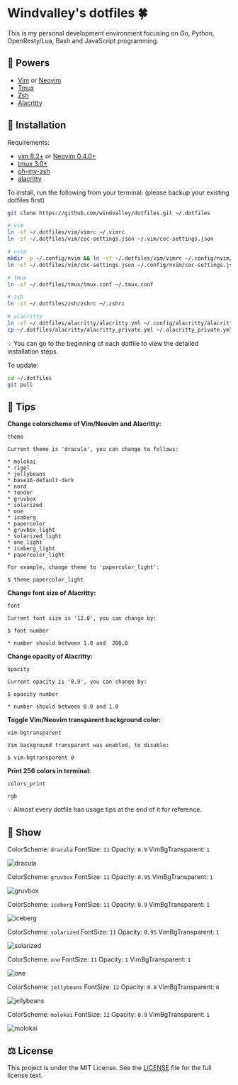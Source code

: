 # Windvalley's dotfiles 🍀

This is my personal development environment focusing on
Go, Python, OpenResty/Lua, Bash and JavaScript programming.

## 💝 Powers

- [Vim](https://github.com/vim/vim) or [Neovim](https://github.com/neovim/neovim)
- [Tmux](https://github.com/tmux/tmux)
- [Zsh](https://ohmyz.sh/)
- [Alacritty](https://github.com/alacritty/alacritty)

## 📀 Installation

Requirements:

- [vim 8.2+](https://github.com/vim/vim) or
  [Neovim 0.4.0+](https://github.com/neovim/neovim)
- [tmux 3.0+](https://github.com/tmux/tmux)
- [oh-my-zsh](https://github.com/ohmyzsh/ohmyzsh)
- [alacritty](https://github.com/alacritty/alacritty)

To install, run the following from your terminal:
(please backup your existing dotfiles first)

```bash
git clone https://github.com/windvalley/dotfiles.git ~/.dotfiles

# vim
ln -sf ~/.dotfiles/vim/vimrc ~/.vimrc
ln -sf ~/.dotfiles/vim/coc-settings.json ~/.vim/coc-settings.json

# nvim
mkdir -p ~/.config/nvim && ln -sf ~/.dotfiles/vim/vimrc ~/.config/nvim/init.vim
ln -sf ~/.dotfiles/vim/coc-settings.json ~/.config/nvim/coc-settings.json

# tmux
ln -sf ~/.dotfiles/tmux/tmux.conf ~/.tmux.conf

# zsh
ln -sf ~/.dotfiles/zsh/zshrc ~/.zshrc

# alacritty
ln -sf ~/.dotfiles/alacritty/alacritty.yml ~/.config/alacritty/alacritty.yml
cp ~/.dotfiles/alacritty/alacritty_private.yml ~/.alacritty_private.yml
```

💡 You can go to the beginning of each dotfile to view the detailed installation steps.

To update:

```bash
cd ~/.dotfiles
git pull
```

## 📜 Tips

**Change colorscheme of Vim/Neovim and Alacritty:**

```text
theme

Current theme is 'dracula', you can change to follows:

* molokai
* rigel
* jellybeans
* base16-default-dark
* nord
* tender
* gruvbox
* solarized
* one
* iceberg
* papercolor
* gruvbox_light
* solarized_light
* one_light
* iceberg_light
* papercolor_light

For example, change theme to 'papercolor_light':

$ theme papercolor_light
```

**Change font size of Alacritty:**

```text
font

Current font size is '12.0', you can change by:

$ font number

* number should between 1.0 and  200.0
```

**Change opacity of Alacritty:**

```text
opacity

Current opacity is '0.9', you can change by:

$ opacity number

* number should between 0.0 and 1.0
```

**Toggle Vim/Neovim transparent background color:**

```text
vim-bgtransparent

Vim background transparent was enabled, to disable:

$ vim-bgtransparent 0
```

**Print 256 colors in terminal:**

```text
colors_print

rgb
```

💡 Almost every dotfile has usage tips at the end of it for reference.

## 🔮 Show

ColorScheme: `dracula`
FontSize: `11`
Opacity: `0.9`
VimBgTransparent: `1`

![dracula](https://raw.githubusercontent.com/windvalley/dotfiles/main/images/dracula.png)

ColorScheme: `gruvbox`
FontSize: `11`
Opacity: `0.95`
VimBgTransparent: `1`

![gruvbox](https://raw.githubusercontent.com/windvalley/dotfiles/main/images/gruvbox.png)

ColorScheme: `iceberg`
FontSize: `11`
Opacity: `0.9`
VimBgTransparent: `1`

![iceberg](https://raw.githubusercontent.com/windvalley/dotfiles/main/images/iceberg.png)

ColorScheme: `solarized`
FontSize: `11`
Opacity: `0.95`
VimBgTransparent: `1`

![solarized](https://raw.githubusercontent.com/windvalley/dotfiles/main/images/solarized.png)

ColorScheme: `one`
FontSize: `11`
Opacity: `1`
VimBgTransparent: `1`

![one](https://raw.githubusercontent.com/windvalley/dotfiles/main/images/one.png)

ColorScheme: `jellybeans`
FontSize: `12`
Opacity: `0.8`
VimBgTransparent: `0`

![jellybeans](https://raw.githubusercontent.com/windvalley/dotfiles/main/images/jellybeans.png)

ColorScheme: `molokai`
FontSize: `12`
Opacity: `0.9`
VimBgTransparent: `1`

![molokai](https://raw.githubusercontent.com/windvalley/dotfiles/main/images/molokai.png)

## ⚖️ License

This project is under the MIT License.
See the [LICENSE](LICENSE) file for the full license text.
